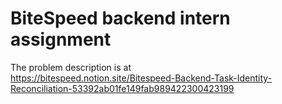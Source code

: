 # BiteSpeed backend intern assignment

The problem description is at <br>
https://bitespeed.notion.site/Bitespeed-Backend-Task-Identity-Reconciliation-53392ab01fe149fab989422300423199